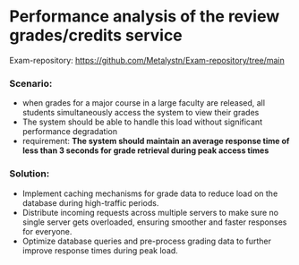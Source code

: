 # Performance analysis of the review grades/credits service

Exam-repository: https://github.com/Metalystn/Exam-repository/tree/main

### Scenario:

- when grades for a major course in a large faculty are released, all students simultaneously access the system to view their grades
- The system should be able to handle this load without significant performance degradation
- requirement: **The system should maintain an average response time of less than 3 seconds for grade retrieval during peak access times**

### Solution:

- Implement caching mechanisms for grade data to reduce load on the database during high-traffic periods.
- Distribute incoming requests across multiple servers to make sure no single server gets overloaded, ensuring smoother and faster responses for everyone.
- Optimize database queries and pre-process grading data to further improve response times during peak load.

